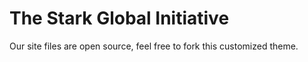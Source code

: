 # The Stark Global Initiative

Our site files are open source, feel free to fork this customized theme.

